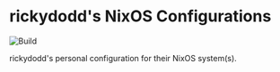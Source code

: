 # rickydodd's NixOS Configurations

![Build](https://github.com/rickydodd/dotfiles/actions/workflows/ci.yml/badge.svg)

rickydodd's personal configuration for their NixOS system(s).
